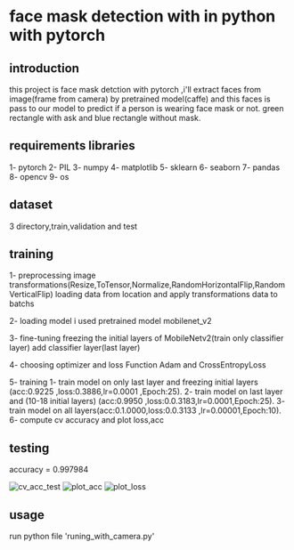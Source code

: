 # face mask detection with in python with pytorch

## introduction
  this project is face mask detction with pytorch ,i'll extract faces from image(frame from camera) by pretrained model(caffe) and this faces is pass to our model to predict if a person is wearing face mask or not.
  green rectangle with ask and blue rectangle without mask.
## requirements libraries
  1- pytorch
  2- PIL
  3- numpy
  4- matplotlib
  5- sklearn
  6- seaborn
  7- pandas
  8- opencv
  9- os
## dataset
  3 directory,train,validation and test

## training
  1- preprocessing
      image transformations(Resize,ToTensor,Normalize,RandomHorizontalFlip,RandomVerticalFlip)
      loading data from location and apply transformations
      data to batchs
      
  2- loading model
      i used pretrained model mobilenet_v2
      
  3- fine-tuning
      freezing the initial layers of MobileNetv2(train only classifier layer)
      add classifier layer(last layer)
      
  4- choosing optimizer and loss Function
      Adam and CrossEntropyLoss 
      
  5- training
      1- train model on only last layer and freezing initial layers (acc:0.9225  ,loss:0.3886,lr=0.0001 ,Epoch:25).
      2- train model on last layer and (10-18 initial layers) (acc:0.9950  ,loss:0.0.3183,lr=0.0001,Epoch:25).
      3- train model on all layers(acc:0.1.0000,loss:0.0.3133 ,lr=0.00001,Epoch:10).
  6- compute cv accuracy and plot loss,acc 

## testing
  accuracy = 0.997984
  
  ![cv_acc_test](https://user-images.githubusercontent.com/90579377/201539906-22aad5c2-da7e-4edf-97e5-66aa6015a3f1.png)
  ![plot_acc](https://user-images.githubusercontent.com/90579377/201539919-7c358a5d-7924-407c-a969-1063ff09b109.png)
  ![plot_loss](https://user-images.githubusercontent.com/90579377/201539928-4ee7c89d-05e2-4e39-a1bd-ec117a5f8459.png) 

## usage
  run python file 'runing_with_camera.py'




  





